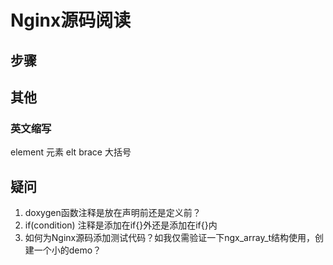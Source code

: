 
# Nginx源码阅读

## 步骤



## 其他

### 英文缩写

element             元素        elt
brace               大括号

## 疑问

1. doxygen函数注释是放在声明前还是定义前？
2. if(condition) 注释是添加在if{}外还是添加在if{}内
3. 如何为Nginx源码添加测试代码？如我仅需验证一下ngx_array_t结构使用，创建一个小的demo？